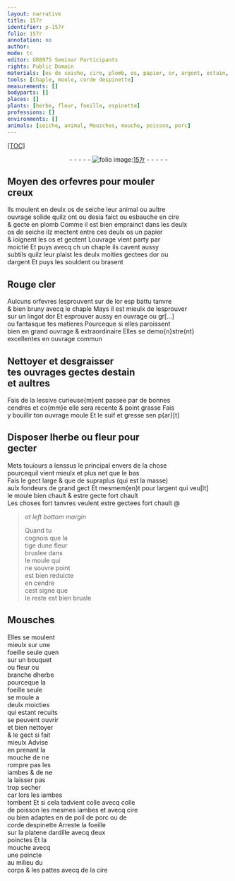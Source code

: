 ```yaml
---
layout: narrative
title: 157r
identifier: p-157r
folio: 157r
annotation: no
author:
mode: tc
editor: GR8975 Seminar Participants
rights: Public Domain
materials: [os de seiche, cire, plomb, os, papier, or, argent, estain, cendres, suif, gresse, colle de poisson, poil de porc, dardille]
tools: [chaple, moule, corde despinette]
measurements: []
bodyparts: []
places: []
plants: [herbe, fleur, foeille, espinette]
professions: []
environments: []
animals: [seiche, animal, Mousches, mouche, poisson, porc]
---
```


<p><a href="{{site.url}}/{{base.url}}/diplomatic/">[TOC]</a></p><div class="folio" align="center">- - - - - <a href="http://gallica.bnf.fr/ark:/12148/btv1b10500001g/f319.item.r=" target="_blank"><img src="https://cu-mkp.github.io/2017-workshop-edition/assets/photo-icon.png" alt="folio image: " style="display:inline-block; margin-bottom:-3px;"/>157r</a> - - - - - </div>  
  

## Moyen des orfevres pour mouler<br/> creux

 
Ils moulent en deulx <span class="m">os de <span class="al">seiche</span></span> leur <span class="al">animal</span> ou aultre<br/> ouvrage solide quilz ont ou desia faict ou esbauche en <span class="m">cire</span><br/> & gecte en <span class="m">plomb</span> Comme il est bien emprainct dans les deulx<br/> <span class="m">os de <span class="al">seiche</span></span> ilz mectent entre ces deulx <span class="m">os</span> un <span class="m">papier</span><br/> & ioignent les <span class="m">os</span> et gectent Louvrage vient party par<br/> moictié Et puys avecq <span class="del">ch</span> un <span class="tl">chaple</span> ils cavent aussy<br/> subtils quilz leur plaist les deulx moities gectees d<span class="m">or</span> ou<br/> d<span class="m">argent</span> Et puys les souldent ou brasent
 
 
  

## Rouge cler 

 
Aulcuns orfevres lesprouvent sur de l<span class="m">or</span> <span class="del">esp</span> battu tanvre<br/> & bien bruny avecq le <span class="tl">chaple</span> Mays il est mieulx de lesprouver<br/> sur un lingot d<span class="m">or</span> Et esprouver aussy en ouvrage ou gr[…]<br/> ou fantasque tes matieres Pourceque si elles paroissent<br/> bien en grand ouvrage & extraordinaire Elles se demo{n}stre{nt}<br/> excellentes en ouvrage commun 
 
 
  

## Nettoyer et desgraisser<br/> tes ouvrages gectes d<span class="m">estain</span><br/> et aultres

 
Fais de la lessive curieuse{m}ent passee par de bonnes<br/> <span class="m">cendres</span> et co{mm}e elle sera recente & point grasse Fais<br/> y bouillir ton ouvrage moule Et le <span class="m">suif</span> et <span class="m">gresse</span> sen p{ar}[t]
  
 
  

## Disposer l<span class="pa">herbe</span> ou fleur pour<br/> gecter

 
Mets touiours a lenssus le principal envers de la chose<br/> pourcequil vient mieulx et plus net que le bas<br/> Fais le gect large & que de supraplus (qui est la masse)<br/> aulx fondeurs de grand gect <span class="del">Et</span> mesmem{en}t pour l<span class="m">argent</span> qui veu[lt]<br/> le <span class="tl">moule</span> bien chault & estre gecte fort chault<br/> Les choses fort tanvres veulent estre gectees fort chault
 @ 
> *at left bottom margin*
> 
> 
>   Quand tu<br/> cognois que la<br/> tige dune <span class="pa">fleur</span><br/> bruslee dans<br/> le <span class="tl">moule</span> qui<br/> ne souvre point<br/> est bien reduicte<br/> en cendre<br/> cest signe que<br/> le reste est bien brusle
 
 
  

## <span class="al">Mousches</span>

 
Elles se moulent<br/> mieulx sur une<br/> <span class="pa">foeille</span> seule que<span class="del">n</span><br/> sur un bouquet<br/> ou <span class="pa">fleur</span> ou<br/> branche d<span class="pa">herbe</span><br/> pourceque la<br/> <span class="pa">foeille</span> seule<br/> se moule a<br/> deulx moicties<br/> qui estant recuits<br/> se peuvent ouvrir<br/> et bien nettoyer<br/> & le gect si fait<br/> mieulx Advise<br/> en prenant la<br/> <span class="al">mouche</span> de ne<br/> rompre pas les<br/> iambes & de ne<br/> la laisser pas<br/> trop secher<br/> car lors les iambes<br/> tombent Et si cela tadvient colle avecq <span class="m">colle<br/> de <span class="al">poisson</span></span> les mesmes iambes et avecq <span class="m">cire</span><br/> ou bien adaptes en de <span class="m">poil de <span class="al">porc</span></span> ou de<br/> <span class="tl">corde d<span class="pa">espinette</span></span> Arreste la <span class="pa">foeille</span><br/> sur la platene <span class="m">dardille</span> avecq deux<br/> poinctes Et la<br/> <span class="al">mouche</span> avecq<br/> une poincte<br/> au milieu du<br/> corps & les pattes avecq de la <span class="m">cire</span>
 
